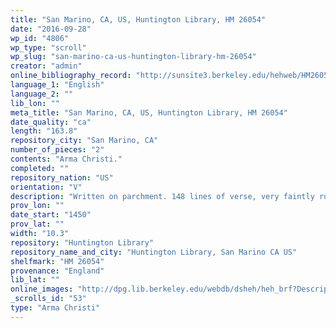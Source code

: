 ```yaml
---
title: "San Marino, CA, US, Huntington Library, HM 26054"
date: "2016-09-28"
wp_id: "4806"
wp_type: "scroll"
wp_slug: "san-marino-ca-us-huntington-library-hm-26054"
creator: "admin"
online_bibliography_record: "http://sunsite3.berkeley.edu/hehweb/HM26054.html"
language_1: "English"
language_2: ""
lib_lon: ""
meta_title: "San Marino, CA, US, Huntington Library, HM 26054"
date_quality: "ca"
length: "163.8"
repository_city: "San Marino, CA"
number_of_pieces: "2"
contents: "Arma Christi."
completed: ""
repository_nation: "US"
orientation: "V"
description: "Written on parchment. 148 lines of verse, very faintly ruled in ink. Written in a mixed hand with anglicana and early secretary forms. Twenty-four illustrations colored in pink, green and gold, in an unskilled style, and generally similar to those shown by Morris for Add. 22029."
prov_lon: ""
date_start: "1450"
prov_lat: ""
width: "10.3"
repository: "Huntington Library"
repository_name_and_city: "Huntington Library, San Marino CA US"
shelfmark: "HM 26054"
provenance: "England"
lib_lat: ""
online_images: "http://dpg.lib.berkeley.edu/webdb/dsheh/heh_brf?Description=arma+christi+roll"
_scrolls_id: "53"
type: "Arma Christi"
---
```



